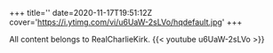 +++
title=''
date=2020-11-17T19:51:12Z
cover='https://i.ytimg.com/vi/u6UaW-2sLVo/hqdefault.jpg'
+++

All content belongs to RealCharlieKirk.
{{< youtube u6UaW-2sLVo >}}
